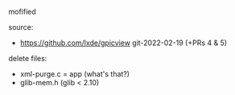 
mofified

source:
- https://github.com/lxde/gpicview
  git-2022-02-19 (+PRs 4 & 5) 

delete files:
- xml-purge.c = app (what's that?)
- glib-mem.h (glib < 2.10)
